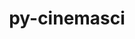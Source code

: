 ---
title: "py-cinemasci"
layout: cache
categories: [package, develop]
meta: {"compilers": ["gcc@11.4.0", "gcc@9.4.0", "none"], "num_specs": 61, "num_specs_by_stack": {"data-vis-sdk": 13, "e4s": 24, "e4s-neoverse-v2": 13, "e4s-neoverse_v1": 8, "e4s-power": 3, "root": 61}, "oss": ["ubuntu20.04", "ubuntu22.04"], "platforms": ["linux"], "stacks": ["data-vis-sdk", "e4s", "e4s-neoverse-v2", "e4s-neoverse_v1", "e4s-power", "root"], "targets": ["neoverse_v1", "neoverse_v2", "ppc64le", "x86_64_v3"], "versions": ["1.3", "1.7.0"]}
spec_details: [{"compiler": "none", "hash": "3v25ub6uihqmuzn5o3pbqn3w2e5fggcg", "os": "ubuntu22.04", "platform": "linux", "size": "-", "stacks": ["e4s", "root"], "target": "x86_64_v3", "variants": ["build_system=python_pip", "+mpi"], "versions": ["1.7.0"]}, {"compiler": "none", "hash": "45wag5ehygbcu56oal4me2yrtn4zzfhi", "os": "ubuntu22.04", "platform": "linux", "size": "-", "stacks": ["e4s", "root"], "target": "x86_64_v3", "variants": ["build_system=python_pip", "+mpi"], "versions": ["1.7.0"]}, {"compiler": "none", "hash": "47d7tn3o3fuwel6iavas5piaiutzmj4u", "os": "ubuntu22.04", "platform": "linux", "size": "-", "stacks": ["e4s", "root"], "target": "x86_64_v3", "variants": ["build_system=python_pip", "+mpi"], "versions": ["1.7.0"]}, {"compiler": "none", "hash": "4bpbpy2xjtyhfh4utq5mimyq3z4mh4xl", "os": "ubuntu20.04", "platform": "linux", "size": "-", "stacks": ["data-vis-sdk", "root"], "target": "x86_64_v3", "variants": ["build_system=python_pip", "+mpi"], "versions": ["1.7.0"]}, {"compiler": "none", "hash": "4obglywgn2g74tzuu3sm5i2yxu5ibux3", "os": "ubuntu22.04", "platform": "linux", "size": "-", "stacks": ["e4s", "root"], "target": "x86_64_v3", "variants": ["build_system=python_pip", "+mpi"], "versions": ["1.7.0"]}, {"compiler": "none", "hash": "4z7x6rkinyu452cenjn2n6zwd5fthhed", "os": "ubuntu20.04", "platform": "linux", "size": "-", "stacks": ["data-vis-sdk", "root"], "target": "x86_64_v3", "variants": ["build_system=python_pip", "+mpi"], "versions": ["1.7.0"]}, {"compiler": "none", "hash": "544yzsk4ate2rmd5bo2kx4dpo4x2xe67", "os": "ubuntu22.04", "platform": "linux", "size": "-", "stacks": ["e4s-neoverse-v2", "root"], "target": "neoverse_v2", "variants": ["build_system=python_pip", "+mpi"], "versions": ["1.3"]}, {"compiler": "gcc@11.4.0", "hash": "5b7owmc4wio7tyrucvwdsnv2722e4g5x", "os": "ubuntu22.04", "platform": "linux", "size": "-", "stacks": ["e4s-neoverse_v1", "root"], "target": "neoverse_v1", "variants": ["build_system=python_pip", "+mpi"], "versions": ["1.3"]}, {"compiler": "none", "hash": "64alhl4vizxyixx5jt6a6tcs24cwa4p3", "os": "ubuntu22.04", "platform": "linux", "size": "-", "stacks": ["e4s", "root"], "target": "x86_64_v3", "variants": ["build_system=python_pip", "+mpi"], "versions": ["1.7.0"]}, {"compiler": "gcc@9.4.0", "hash": "6vvjf47djmferswbgds4kea677m3hlup", "os": "ubuntu20.04", "platform": "linux", "size": "-", "stacks": ["e4s-power", "root"], "target": "ppc64le", "variants": ["build_system=python_pip", "+mpi"], "versions": ["1.7.0"]}, {"compiler": "none", "hash": "73e3cmafc7tjh34k4onrdt3dtuzcec4o", "os": "ubuntu22.04", "platform": "linux", "size": "-", "stacks": ["e4s", "root"], "target": "x86_64_v3", "variants": ["build_system=python_pip", "+mpi"], "versions": ["1.7.0"]}, {"compiler": "gcc@11.4.0", "hash": "a5y7vmckzcgshhozb4klhlcndvutw4gm", "os": "ubuntu22.04", "platform": "linux", "size": "-", "stacks": ["e4s-neoverse_v1", "root"], "target": "neoverse_v1", "variants": ["build_system=python_pip", "+mpi"], "versions": ["1.3"]}, {"compiler": "gcc@11.4.0", "hash": "a7yg3dfsdriufrenxjxwszxaxu6p2h75", "os": "ubuntu22.04", "platform": "linux", "size": "-", "stacks": ["e4s-neoverse_v1", "root"], "target": "neoverse_v1", "variants": ["build_system=python_pip", "+mpi"], "versions": ["1.7.0"]}, {"compiler": "none", "hash": "aeb7aa6rp5s2wdithiulnebvvswkmtxa", "os": "ubuntu22.04", "platform": "linux", "size": "-", "stacks": ["e4s-neoverse-v2", "root"], "target": "neoverse_v2", "variants": ["build_system=python_pip", "+mpi"], "versions": ["1.3"]}, {"compiler": "gcc@11.4.0", "hash": "ag6i6m7bhxvdpeaydmwyomy3xyeerlcl", "os": "ubuntu22.04", "platform": "linux", "size": "-", "stacks": ["e4s-neoverse_v1", "root"], "target": "neoverse_v1", "variants": ["build_system=python_pip", "+mpi"], "versions": ["1.3"]}, {"compiler": "none", "hash": "avl264m2ihmhcmlzyjjcowovhfiqjthd", "os": "ubuntu20.04", "platform": "linux", "size": "-", "stacks": ["data-vis-sdk", "root"], "target": "x86_64_v3", "variants": ["build_system=python_pip", "+mpi"], "versions": ["1.7.0"]}, {"compiler": "none", "hash": "biw7fsly5vbegtu6jfsvsnb6eqs3ci4n", "os": "ubuntu22.04", "platform": "linux", "size": "-", "stacks": ["e4s", "root"], "target": "x86_64_v3", "variants": ["build_system=python_pip", "+mpi"], "versions": ["1.7.0"]}, {"compiler": "none", "hash": "bnhweh5rljkyefd3lsjo6tdmz3ul7m3v", "os": "ubuntu20.04", "platform": "linux", "size": "-", "stacks": ["data-vis-sdk", "root"], "target": "x86_64_v3", "variants": ["build_system=python_pip", "+mpi"], "versions": ["1.7.0"]}, {"compiler": "none", "hash": "buryiz7znqhkiwbcez43qegwgr3ytqyx", "os": "ubuntu22.04", "platform": "linux", "size": "-", "stacks": ["e4s", "root"], "target": "x86_64_v3", "variants": ["build_system=python_pip", "+mpi"], "versions": ["1.7.0"]}, {"compiler": "none", "hash": "cbqan3ssbr6dqhooojd3osv2fkk2vtdz", "os": "ubuntu22.04", "platform": "linux", "size": "-", "stacks": ["e4s", "root"], "target": "x86_64_v3", "variants": ["build_system=python_pip", "+mpi"], "versions": ["1.7.0"]}, {"compiler": "none", "hash": "ce457enxeqdtzzoqd5zby7a2ybj3xiin", "os": "ubuntu22.04", "platform": "linux", "size": "-", "stacks": ["e4s", "root"], "target": "x86_64_v3", "variants": ["build_system=python_pip", "+mpi"], "versions": ["1.7.0"]}, {"compiler": "none", "hash": "d5ghfi22szpyhwpg5fcx2qwuzss63lfa", "os": "ubuntu22.04", "platform": "linux", "size": "-", "stacks": ["e4s-neoverse-v2", "root"], "target": "neoverse_v2", "variants": ["build_system=python_pip", "+mpi"], "versions": ["1.3"]}, {"compiler": "none", "hash": "dgbkzpymt2vuc6otkeiqtqnal6fwtqvy", "os": "ubuntu20.04", "platform": "linux", "size": "-", "stacks": ["data-vis-sdk", "root"], "target": "x86_64_v3", "variants": ["build_system=python_pip", "+mpi"], "versions": ["1.7.0"]}, {"compiler": "none", "hash": "edvjy2z66lixxxqupgyng4gnvfi6624e", "os": "ubuntu22.04", "platform": "linux", "size": "-", "stacks": ["e4s-neoverse-v2", "root"], "target": "neoverse_v2", "variants": ["build_system=python_pip", "+mpi"], "versions": ["1.3"]}, {"compiler": "none", "hash": "ezxtn5jwrixmp2l3hbzkzohsa2akfiht", "os": "ubuntu22.04", "platform": "linux", "size": "-", "stacks": ["e4s-neoverse-v2", "root"], "target": "neoverse_v2", "variants": ["build_system=python_pip", "+mpi"], "versions": ["1.3"]}, {"compiler": "none", "hash": "f4oir2gqmsslpc566rn7uy4yzhhczakk", "os": "ubuntu22.04", "platform": "linux", "size": "-", "stacks": ["e4s", "root"], "target": "x86_64_v3", "variants": ["build_system=python_pip", "+mpi"], "versions": ["1.7.0"]}, {"compiler": "none", "hash": "fkdkdr2z2qkssqojz7smu3bi27kvqkac", "os": "ubuntu22.04", "platform": "linux", "size": "-", "stacks": ["e4s-neoverse-v2", "root"], "target": "neoverse_v2", "variants": ["build_system=python_pip", "+mpi"], "versions": ["1.3"]}, {"compiler": "none", "hash": "fmweohfd573r4hagifrqhhrhw64qftte", "os": "ubuntu20.04", "platform": "linux", "size": "-", "stacks": ["data-vis-sdk", "root"], "target": "x86_64_v3", "variants": ["build_system=python_pip", "+mpi"], "versions": ["1.7.0"]}, {"compiler": "none", "hash": "frlqa4ffapjvsafy5v3yftchanihybab", "os": "ubuntu20.04", "platform": "linux", "size": "-", "stacks": ["data-vis-sdk", "root"], "target": "x86_64_v3", "variants": ["build_system=python_pip", "+mpi"], "versions": ["1.7.0"]}, {"compiler": "gcc@11.4.0", "hash": "gwxvatojairi6cu5skw4uqj7po6swqe4", "os": "ubuntu22.04", "platform": "linux", "size": "-", "stacks": ["e4s-neoverse_v1", "root"], "target": "neoverse_v1", "variants": ["build_system=python_pip", "+mpi"], "versions": ["1.7.0"]}, {"compiler": "gcc@11.4.0", "hash": "gytgpwrhqzqpukpuyw3hen6xg4fvyvku", "os": "ubuntu22.04", "platform": "linux", "size": "-", "stacks": ["e4s-neoverse_v1", "root"], "target": "neoverse_v1", "variants": ["build_system=python_pip", "+mpi"], "versions": ["1.3"]}, {"compiler": "gcc@11.4.0", "hash": "he2pegoes23smblcixn2ppgunign722s", "os": "ubuntu22.04", "platform": "linux", "size": "-", "stacks": ["e4s-neoverse_v1", "root"], "target": "neoverse_v1", "variants": ["build_system=python_pip", "+mpi"], "versions": ["1.7.0"]}, {"compiler": "none", "hash": "hlmj2mcj5fp726lfczwerwktm32sciqf", "os": "ubuntu20.04", "platform": "linux", "size": "-", "stacks": ["data-vis-sdk", "root"], "target": "x86_64_v3", "variants": ["build_system=python_pip", "+mpi"], "versions": ["1.7.0"]}, {"compiler": "none", "hash": "jdgcp47zgzpkmdz4sl7jnpy7yxiwfdbb", "os": "ubuntu22.04", "platform": "linux", "size": "-", "stacks": ["e4s-neoverse-v2", "root"], "target": "neoverse_v2", "variants": ["build_system=python_pip", "+mpi"], "versions": ["1.3"]}, {"compiler": "none", "hash": "jt2p5ytmmpz3qkktxtiavktw7dc3blju", "os": "ubuntu22.04", "platform": "linux", "size": "-", "stacks": ["e4s", "root"], "target": "x86_64_v3", "variants": ["build_system=python_pip", "+mpi"], "versions": ["1.7.0"]}, {"compiler": "gcc@9.4.0", "hash": "kq2ox73swrdejrglnh7vojsesgxprwxn", "os": "ubuntu20.04", "platform": "linux", "size": "-", "stacks": ["e4s-power", "root"], "target": "ppc64le", "variants": ["build_system=python_pip", "+mpi"], "versions": ["1.7.0"]}, {"compiler": "none", "hash": "kv7uub44zj4geiheo5dta5fxom3stdi3", "os": "ubuntu22.04", "platform": "linux", "size": "-", "stacks": ["e4s", "root"], "target": "x86_64_v3", "variants": ["build_system=python_pip", "+mpi"], "versions": ["1.7.0"]}, {"compiler": "none", "hash": "ll4y77kuoawyikxww6zf2qy6zj7wirn3", "os": "ubuntu22.04", "platform": "linux", "size": "-", "stacks": ["e4s", "root"], "target": "x86_64_v3", "variants": ["build_system=python_pip", "+mpi"], "versions": ["1.7.0"]}, {"compiler": "none", "hash": "nio37ybcbmqvqwga2aocmgywuvzvkyoz", "os": "ubuntu22.04", "platform": "linux", "size": "-", "stacks": ["e4s", "root"], "target": "x86_64_v3", "variants": ["build_system=python_pip", "+mpi"], "versions": ["1.7.0"]}, {"compiler": "none", "hash": "nkp644qijkaae3v5z76jx6jjkdirttho", "os": "ubuntu22.04", "platform": "linux", "size": "-", "stacks": ["e4s", "root"], "target": "x86_64_v3", "variants": ["build_system=python_pip", "+mpi"], "versions": ["1.7.0"]}, {"compiler": "none", "hash": "nljhnvygsqyrvq4cpc52ygyhrn33hmvn", "os": "ubuntu22.04", "platform": "linux", "size": "-", "stacks": ["e4s", "root"], "target": "x86_64_v3", "variants": ["build_system=python_pip", "+mpi"], "versions": ["1.7.0"]}, {"compiler": "none", "hash": "oah2ivkcpnqq24x7xfjoevmwvfukmugj", "os": "ubuntu22.04", "platform": "linux", "size": "-", "stacks": ["e4s-neoverse-v2", "root"], "target": "neoverse_v2", "variants": ["build_system=python_pip", "+mpi"], "versions": ["1.3"]}, {"compiler": "none", "hash": "oplt25dmts5ild4ymaeranm3aha73tpb", "os": "ubuntu22.04", "platform": "linux", "size": "-", "stacks": ["e4s", "root"], "target": "x86_64_v3", "variants": ["build_system=python_pip", "+mpi"], "versions": ["1.7.0"]}, {"compiler": "none", "hash": "oyeakhwzraujisz5lu3rzfq45iimvla7", "os": "ubuntu22.04", "platform": "linux", "size": "-", "stacks": ["e4s-neoverse-v2", "root"], "target": "neoverse_v2", "variants": ["build_system=python_pip", "+mpi"], "versions": ["1.3"]}, {"compiler": "none", "hash": "pgnrlgde5fvx4wl4r3p4rwzujaqbfonc", "os": "ubuntu22.04", "platform": "linux", "size": "-", "stacks": ["e4s", "root"], "target": "x86_64_v3", "variants": ["build_system=python_pip", "+mpi"], "versions": ["1.7.0"]}, {"compiler": "none", "hash": "pio4ymdlmefhtxpyktd3arsvwx4pukx7", "os": "ubuntu22.04", "platform": "linux", "size": "-", "stacks": ["e4s", "root"], "target": "x86_64_v3", "variants": ["build_system=python_pip", "+mpi"], "versions": ["1.7.0"]}, {"compiler": "none", "hash": "pzucgac4gj7fk3asgmcgb2iealof36w4", "os": "ubuntu22.04", "platform": "linux", "size": "-", "stacks": ["e4s", "root"], "target": "x86_64_v3", "variants": ["build_system=python_pip", "+mpi"], "versions": ["1.7.0"]}, {"compiler": "none", "hash": "qeqriicyfwvyqrsz363fcouvhumf7b7g", "os": "ubuntu20.04", "platform": "linux", "size": "-", "stacks": ["data-vis-sdk", "root"], "target": "x86_64_v3", "variants": ["build_system=python_pip", "+mpi"], "versions": ["1.7.0"]}, {"compiler": "none", "hash": "r4mzzd5tf73igp6y57yi4so2eawdsex5", "os": "ubuntu22.04", "platform": "linux", "size": "-", "stacks": ["e4s", "root"], "target": "x86_64_v3", "variants": ["build_system=python_pip", "+mpi"], "versions": ["1.7.0"]}, {"compiler": "none", "hash": "rxbap3nmjxzooh7l6nqadmfmw6usmaqw", "os": "ubuntu22.04", "platform": "linux", "size": "-", "stacks": ["e4s", "root"], "target": "x86_64_v3", "variants": ["build_system=python_pip", "+mpi"], "versions": ["1.7.0"]}, {"compiler": "none", "hash": "s2pogdlesfuf7taoxswylkxbwv5ye6hj", "os": "ubuntu20.04", "platform": "linux", "size": "-", "stacks": ["data-vis-sdk", "root"], "target": "x86_64_v3", "variants": ["build_system=python_pip", "+mpi"], "versions": ["1.7.0"]}, {"compiler": "none", "hash": "tfq5iqnsjtu4nciqg6tc6l7ha3ezp5mj", "os": "ubuntu20.04", "platform": "linux", "size": "-", "stacks": ["data-vis-sdk", "root"], "target": "x86_64_v3", "variants": ["build_system=python_pip", "+mpi"], "versions": ["1.7.0"]}, {"compiler": "none", "hash": "ugdn2jcxyuz4doqslho6vxm4jirsv4r6", "os": "ubuntu20.04", "platform": "linux", "size": "-", "stacks": ["data-vis-sdk", "root"], "target": "x86_64_v3", "variants": ["build_system=python_pip", "+mpi"], "versions": ["1.7.0"]}, {"compiler": "none", "hash": "uhjx5nyled2tchicpduv63kzsrfdb5kr", "os": "ubuntu22.04", "platform": "linux", "size": "-", "stacks": ["e4s-neoverse-v2", "root"], "target": "neoverse_v2", "variants": ["build_system=python_pip", "+mpi"], "versions": ["1.3"]}, {"compiler": "gcc@11.4.0", "hash": "vf5mrh5l5755lhz7fdsz33gobnd2y5k3", "os": "ubuntu22.04", "platform": "linux", "size": "-", "stacks": ["e4s-neoverse_v1", "root"], "target": "neoverse_v1", "variants": ["build_system=python_pip", "+mpi"], "versions": ["1.7.0"]}, {"compiler": "none", "hash": "wc6wnzzoz2q7f5if3apwste2ezmdemhf", "os": "ubuntu22.04", "platform": "linux", "size": "-", "stacks": ["e4s", "root"], "target": "x86_64_v3", "variants": ["build_system=python_pip", "+mpi"], "versions": ["1.7.0"]}, {"compiler": "none", "hash": "xozx3x77czlxte6m7efzfmt4bfuaqq6y", "os": "ubuntu22.04", "platform": "linux", "size": "-", "stacks": ["e4s-neoverse-v2", "root"], "target": "neoverse_v2", "variants": ["build_system=python_pip", "+mpi"], "versions": ["1.3"]}, {"compiler": "gcc@9.4.0", "hash": "xw2p2lymahl2i24ffbfbnae6rpokgrm6", "os": "ubuntu20.04", "platform": "linux", "size": "-", "stacks": ["e4s-power", "root"], "target": "ppc64le", "variants": ["build_system=python_pip", "+mpi"], "versions": ["1.7.0"]}, {"compiler": "none", "hash": "xxs5qcwpqeh7r6jdycv2nxokq2d5yaeo", "os": "ubuntu22.04", "platform": "linux", "size": "-", "stacks": ["e4s-neoverse-v2", "root"], "target": "neoverse_v2", "variants": ["build_system=python_pip", "+mpi"], "versions": ["1.3"]}, {"compiler": "none", "hash": "zgrmxnkyzmhigwbxmp32kblamqh35orx", "os": "ubuntu22.04", "platform": "linux", "size": "-", "stacks": ["e4s-neoverse-v2", "root"], "target": "neoverse_v2", "variants": ["build_system=python_pip", "+mpi"], "versions": ["1.3"]}, {"compiler": "none", "hash": "zm5qcdindeprozwc2sfv6lldrurdqhau", "os": "ubuntu20.04", "platform": "linux", "size": "-", "stacks": ["data-vis-sdk", "root"], "target": "x86_64_v3", "variants": ["build_system=python_pip", "+mpi"], "versions": ["1.7.0"]}]
---
